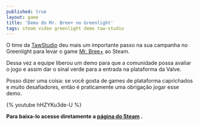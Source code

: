 ```yaml
---
published: true
layout: game
title: 'Demo do Mr. Bree+ no Greenlight'
tags: steam video greenlight demo taw-studio
---
```


 
O time da <a href="http://tawstudio.com/" target="_blank">TawStudio</a>
 deu mais um importante passo na sua  campanha no Greenlight para levar o game <a href="http://jogosdaqui.blog.uol.com.br/arch2013-05-01_2013-05-31.html#2013_05-02_19_08_27-154784552-0" target="_blank">Mr. Bree+</a>
 ao Steam.
 
Dessa vez a equipe liberou um demo para que a comunidade possa avaliar o jogo e assim dar o sinal verde para a entrada na plataforma da Valve.
 

 
Posso dizer uma coisa: se voc&#234; gosta de games de plataforma caprichados e muito desafiadores, ent&#227;o &#233; praticamente uma obriga&#231;&#227;o jogar esse demo.
 
{% youtube hHZYKu3de-U %}
 
<strong>Para baixa-lo acesse diretamente a <a href="http://steamcommunity.com/sharedfiles/filedetails/updates/141387716" target="_blank">p&#225;gina do Steam</a>
.</strong>

